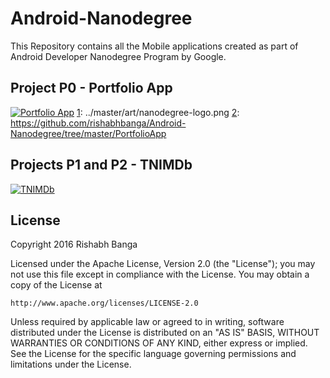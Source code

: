 # Android-Nanodegree

This Repository contains all the Mobile applications created as part of Android Developer Nanodegree Program by Google. 

## Project P0 - Portfolio App
[![Portfolio App][1]][2]
[1]: ../master/art/nanodegree-logo.png
[2]: https://github.com/rishabhbanga/Android-Nanodegree/tree/master/PortfolioApp


## Projects P1 and P2 - TNIMDb
[![TNIMDb][1]][2]

[1]: ../master/art/nanodegree-logo.png
[2]: https://github.com/rishabhbanga/Android-Nanodegree/tree/master/TNIMDb


## License

Copyright 2016 Rishabh Banga

Licensed under the Apache License, Version 2.0 (the "License");
you may not use this file except in compliance with the License.
You may obtain a copy of the License at

    http://www.apache.org/licenses/LICENSE-2.0

Unless required by applicable law or agreed to in writing, software
distributed under the License is distributed on an "AS IS" BASIS,
WITHOUT WARRANTIES OR CONDITIONS OF ANY KIND, either express or implied.
See the License for the specific language governing permissions and
limitations under the License.
